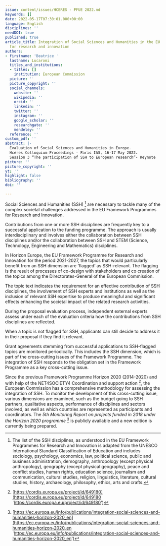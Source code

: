 ```yaml
---
issue: content/issues/HCERES - PFUE 2022.md
keywords: []
date: 2022-05-17T07:30:01.000+00:00
language: English
disciplines: ''
needDOI: true
published: true
article_title: Integration of Social Sciences and Humanities in the EU funding programmes
  for research and innovation
authors:
- firstname: 'Beatrice '
  lastname: Lucaroni
  titles_and_institutions:
  - titles: []
    institution: European Commission
  picture: ''
  picture_copyright: ''
  social_channels:
    website: ''
    wikipedia: ''
    orcid: ''
    linkedin: ''
    twitter: ''
    instagram: ''
    google_scholar: ''
    researchgate: ''
    mendeley: ''
  reference: ''
custom_pdf: ''
abstract: |-
  Evaluation of Social Sciences and Humanities in Europe.
  Hcéres Colloquium Proceedings - Paris IAS, 16-17 May 2022.
  Session 3 “The participation of SSH to European research”- Keynote
picture: ''
picture_copyright: ''
yt: ''
highlight: false
bibliography: ''
doi: ''

---
```

Social Sciences and Humanities (SSH) [^1] are necessary to tackle many of the complex societal challenges addressed in the EU Framework Programmes for Research and Innovation.

Contributions from one or more SSH disciplines are frequently key to a successful application to the funding programme. The approach is usually interdisciplinary and involves either the collaboration between SSH disciplines and/or the collaboration between SSH and STEM (Science, Technology, Engineering and Mathematics) disciplines.

In Horizon Europe, the EU Framework Programme for Research and Innovation for the period 2021-2027, the topics that would particularly benefit from an SSH dimension are ‘flagged’ as SSH-relevant. The flagging is the result of processes of co-design with stakeholders and co creation of the topics among the Directorates-General of the European Commission.

The topic text indicates the requirement for an effective contribution of SSH disciplines, the involvement of SSH experts and institutions as well as the inclusion of relevant SSH expertise to produce meaningful and significant effects enhancing the societal impact of the related research activities.

During the proposal evaluation process, independent external experts assess under each of the evaluation criteria how the contributions from SSH disciplines are reflected.

When a topic is not flagged for SSH, applicants can still decide to address it in their proposal if they find it relevant.

Grant agreements stemming from successful applications to SSH-flagged topics are monitored periodically. This includes the SSH dimension, which is part of the cross-cutting issues of the Framework Programme. The integration of SSH responds to the obligation set in the Framework Programme as a key cross-cutting issue.

Since the previous Framework Programme Horizon 2020 (2014-2020) and with help of the NET4SOCIETY4 Coordination and support action [^2], the European Commission has a comprehensive methodology for assessing the integration of SSH. To monitor the development of this cross-cutting issue, various dimensions are examined, such as the budget going to SSH partners, qualitative aspects, performance of disciplines and sectors involved, as well as which countries are represented as participants and coordinators. The _5th Monitoring Report on projects funded in 2018 under the Horizon 2020 programme_ [^3] is publicly available and a new edition is currently being prepared.

[^1]: The list of the SSH disciplines, as understood in the EU Framework Programmes for Research and Innovation is adapted from the UNESCO International Standard Classification of Education and includes sociology, psychology, economics, law, political science, public and business administration, demography, anthropology (except physical anthropology), geography (except physical geography), peace and conflict studies, human rights, education science, journalism and communication, cultural studies, religion, linguistics, literature, cultural studies, history, archaeology, philosophy, ethics, arts and crafts.
[^2]: [https://cordis.europa.eu/project/id/649180](https://cordis.europa.eu/project/id/649180 'https://cordis.europa.eu/project/id/649180')
[^3]: [https://ec.europa.eu/info/publications/integration-social-sciences-and-humanities-horizon-2020_en](https://ec.europa.eu/info/publications/integration-social-sciences-and-humanities-horizon-2020_en 'https://ec.europa.eu/info/publications/integration-social-sciences-and-humanities-horizon-2020_en')